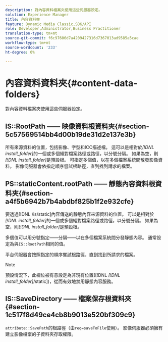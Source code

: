 ```yaml
---
description: 對內容資料檔案夾使用這些伺服器設定。
solution: Experience Manager
title: 內容資料夾
feature: Dynamic Media Classic,SDK/API
role: Developer,Administrator,Business Practitioner
translation-type: tm+mt
source-git-commit: f6c97606d7a4209427316d7367013ad9585a5cae
workflow-type: tm+mt
source-wordcount: '233'
ht-degree: 0%

---
```



# 內容資料資料夾{#content-data-folders}

對內容資料檔案夾使用這些伺服器設定。

## IS::RootPath —— 映像資料根資料夾{#section-5c57569514bb4d00b19de31d2e137e3b}

所有來源資料的位置，包括影像、字型和ICC描述檔。 這可以是相對於&#x200B;*[!DNL install_folder]*&#x200B;的一個或多個絕對檔案路徑或路徑，以分號分隔。 如果為空，則&#x200B;*[!DNL install_folder]*&#x200B;是預設根。 可指定多個值，以在多個檔案系統間散發影像資料。 影像伺服器會依指定順序嘗試根路徑，直到找到請求的檔案。

## PS::staticContent.rootPath —— 靜態內容資料根資料夾{#section-a4f5b6942b7b4abdbf825b1f2e932cfe}

要透過[!DNL /is/static]內容傳送的靜態內容來源資料的位置。 可以是相對於&#x200B;*[!DNL install_folder]*&#x200B;的一個或多個絕對檔案路徑或路徑，以分號分隔。 如果為空，則&#x200B;*[!DNL install_folder]*&#x200B;是預設根。

多個值可以用分號指定——分隔——以在多個檔案系統間分發靜態內容。 通常設定為與`IS::RootPath`相同的值。

平台伺服器會按照指定的順序嘗試根路徑，直到找到所請求的檔案。

>[!NOTE]
>
>預設情況下，此欄位被有意設定為非現有位置([!DNL *[!DNL install_folder]*/static])，從而有效地禁用靜態內容服務。

## IS::SaveDirectory —— 檔案保存根資料夾{#section-1c517f8d49ce4cb8b9013e520bf309c9}

`attribute::SavePath`的根路徑（由`req=saveToFile`使用）。 影像伺服器必須擁有建立影像檔案的子資料夾存取權限。
